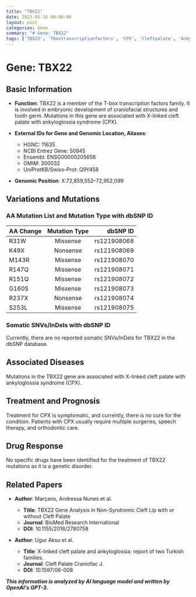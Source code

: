 ```yaml
---
title: "TBX22"
date: 2023-05-16 00:00:00
layout: post
categories: Gene
summary: "# Gene: TBX22"
tags: ['TBX22', 'Tboxtranscriptionfactors', 'CPX', 'Cleftpalate', 'Ankyloglossia', 'Geneticdisorder', 'Mutation', 'Symptomatictreatment']
---
```


# Gene: TBX22

## Basic Information
- **Function**: TBX22 is a member of the T-box transcription factors family. It is involved in embryonic development of craniofacial structures and tooth germ. Mutations in this gene are associated with X-linked cleft palate with ankyloglossia syndrome (CPX).

- **External IDs for Gene and Genomic Location, Aliases**:
  - HGNC: 11635
  - NCBI Entrez Gene: 50945
  - Ensembl: ENSG00000205656
  - OMIM: 300032
  - UniProtKB/Swiss-Prot: Q9Y458

- **Genomic Position**: X:72,859,552–72,952,099

## Variations and Mutations

### AA Mutation List and Mutation Type with dbSNP ID
| AA Change    | Mutation Type | dbSNP ID |
|--------------|:-------------:|---------:|
| R31W         | Missense      | rs121908068 |
| K49X         | Nonsense      | rs121908069 |
| M143R        | Missense      | rs121908070 |
| R147Q        | Missense      | rs121908071 |
| R151Q        | Missense      | rs121908072 |
| G160S        | Missense      | rs121908073 |
| R237X        | Nonsense      | rs121908074 |
| S253L        | Missense      | rs121908075 |

### Somatic SNVs/InDels with dbSNP ID
Currently, there are no reported somatic SNVs/InDels for TBX22 in the dbSNP database.

## Associated Diseases
Mutations in the TBX22 gene are associated with X-linked cleft palate with ankyloglossia syndrome (CPX).

## Treatment and Prognosis
Treatment for CPX is symptomatic, and currently, there is no cure for the condition. Patients with CPX usually require multiple surgeries, speech therapy, and orthodontic care.

## Drug Response
No specific drugs have been identified for the treatment of TBX22 mutations as it is a genetic disorder.

## Related Papers
- **Author**: Marçano, Andressa Nunes et al.
  - **Title**: TBX22 Gene Analysis in Non-Syndromic Cleft Lip with or without Cleft Palate 
  - **Journal**: BioMed Research International
  - **DOI**: 10.1155/2016/2780758

- **Author**: Ugur Aksu et al.
  - **Title**: X-linked cleft palate and ankyloglossia: report of two Turkish families. 
  - **Journal**: Cleft Palate Craniofac J.
  - **DOI**: 10.1597/06-008

**_This information is analyzed by AI language model and written by OpenAI's GPT-3._**